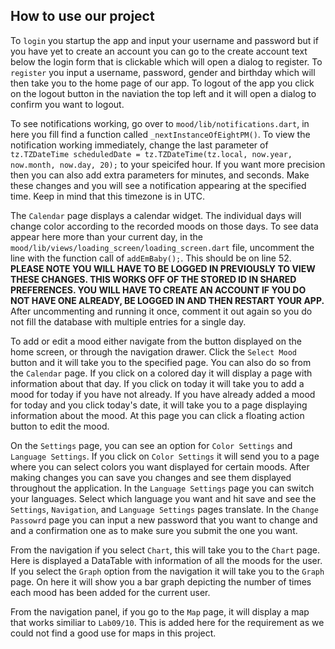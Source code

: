 ## How to use our project
To `login` you startup the app and input your username and password but if you have yet to create an account you can go to the create account text below the login form that is clickable which will open a dialog to register. To `register` you input a username, password, gender and birthday which will then take you to the home page of our app. To logout of the app you click on the logout button in the naviation the top left and it will open a dialog to confirm you want to logout.  

To see notifications working, go over to `mood/lib/notifications.dart`, in here you fill find a function called `_nextInstanceOfEightPM()`.  To view the notification working immediately, change the last parameter of `tz.TZDateTime scheduledDate = tz.TZDateTime(tz.local, now.year, now.month, now.day, 20);` to your speicifed hour.  If you want more precision then you can also add extra parameters for minutes, and seconds.  Make these changes and you will see a notification appearing at the specified time.   Keep in mind that this timezone is in UTC.

The `Calendar` page displays a calendar widget.  The individual days will change color according to the recorded moods on those days.  To see data appear here more than your current day, in the `mood/lib/views/loading_screen/loading_screen.dart` file, uncomment the line with the function call of `addEmBaby();`.  This should be on line 52. **PLEASE NOTE YOU WILL HAVE TO BE LOGGED IN PREVIOUSLY TO VIEW THESE CHANGES.  THIS WORKS OFF OF THE STORED ID IN SHARED PREFERENCES.  YOU WILL HAVE TO CREATE AN ACCOUNT IF YOU DO NOT HAVE ONE ALREADY, BE LOGGED IN AND THEN RESTART YOUR APP.**  After uncommenting and running it once, comment it out again so you do not fill the database with multiple entries for a single day.  

To add or edit a mood either navigate from the button displayed on the home screen, or through the navigation drawer.  Click the `Select Mood` button and it will take you to the specified page.  You can also do so from the `Calendar` page.  If you click on a colored day it will display a page with information about that day.  If you click on today it will take you to add a mood for today if you have not already.  If you have already added a mood for today and you click today's date, it will take you to a page displaying information about the mood.  At this page you can click a floating action button to edit the mood. 

On the `Settings` page, you can see an option for `Color Settings` and `Language Settings`.  If you click on `Color Settings` it will send you to a page where you can select colors you want displayed for certain moods.  After making changes you can save you changes and see them displayed throughout the application.  In the `Language Settings` page you can switch your languages.  Select which language you want and hit save and see the `Settings`, `Navigation`, and `Language Settings` pages translate. In the `Change Passowrd` page you can input a new password that you want to change and and a confirmation one as to make sure you submit the one you want.

From the navigation if you select `Chart`, this will take you to the `Chart` page.  Here is displayed a DataTable with information of all the moods for the user.  If you select the `Graph` option from the navigation it will take you to the `Graph` page.  On here it will show you a bar graph depicting the number of times each mood has been added for the current user.

From the navigation panel, if you go to the `Map` page, it will display a map that works similiar to `Lab09/10`.  This is added here for the requirement as we could not find a good use for maps in this project.
